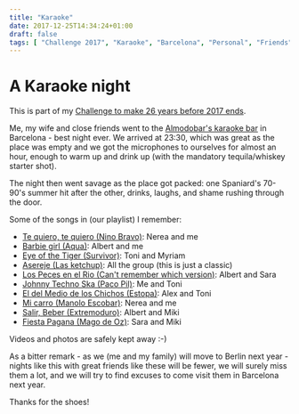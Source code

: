 ```yaml
---
title: "Karaoke"
date: 2017-12-25T14:34:24+01:00
draft: false
tags: [ "Challenge 2017", "Karaoke", "Barcelona", "Personal", "Friends" ]
---
```


# A Karaoke night

This is part of my [Challenge to make 26 years before 2017 ends](https://github.com/alignan/things-to-do/blob/master/README.md).

Me, my wife and close friends went to the [Almodobar's karaoke bar](http://www.grupalmodobar.com/almodobar/) in Barcelona - best night ever.  We arrived at 23:30, which was great as the place was empty and we got the microphones to ourselves for almost an hour, enough to warm up and drink up (with the mandatory tequila/whiskey starter shot).

The night then went savage as the place got packed: one Spaniard's 70-90's summer hit after the other, drinks, laughs, and shame rushing through the door.

Some of the songs in (our playlist) I remember:

* [Te quiero, te quiero (Nino Bravo)](https://www.youtube.com/watch?v=hR9g0Jnxr_4): Nerea and me
* [Barbie girl (Aqua)](https://www.youtube.com/watch?v=ZyhrYis509A): Albert and me
* [Eye of the Tiger (Survivor)](https://www.youtube.com/watch?v=btPJPFnesV4): Toni and Myriam
* [Asereje (Las ketchup)](https://www.youtube.com/watch?v=V0PisGe66mY): All the group (this is just a classic)
* [Los Peces en el Rio (Can't remember which version)](https://www.youtube.com/watch?v=9w8HNsAtHAY): Albert and Sara
* [Johnny Techno Ska (Paco Pil)](https://www.youtube.com/watch?v=P6ShBEtZMjs): Me and Toni
* [El del Medio de los Chichos (Estopa)](https://www.youtube.com/watch?v=A3ON8tVv4J8): Alex and Toni
* [Mi carro (Manolo Escobar)](https://www.youtube.com/watch?v=RggsvczfGm8): Nerea and me
* [Salir, Beber (Extremoduro)](https://www.youtube.com/watch?v=0I9SXxxz17U): Albert and Miki
* [Fiesta Pagana (Mago de Oz)](https://www.youtube.com/watch?v=XTO-toY3Wao): Sara and Miki

Videos and photos are safely kept away :-)

As a bitter remark - as we (me and my family) will move to Berlin next year - nights like this with great friends like these will be fewer, we will surely miss them a lot, and we will try to find excuses to come visit them in Barcelona next year.

Thanks for the shoes!